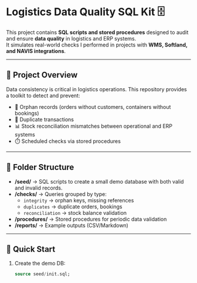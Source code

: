 # Logistics Data Quality SQL Kit 🗄️

This project contains **SQL scripts and stored procedures** designed to audit and ensure **data quality** in logistics and ERP systems.  
It simulates real-world checks I performed in projects with **WMS, Softland, and NAVIS integrations**.

---

## 📑 Project Overview
Data consistency is critical in logistics operations. This repository provides a toolkit to detect and prevent:
- 🔗 Orphan records (orders without customers, containers without bookings)
- 🔎 Duplicate transactions
- 📊 Stock reconciliation mismatches between operational and ERP systems
- ⏱️ Scheduled checks via stored procedures

---

## 📂 Folder Structure
- **/seed/** → SQL scripts to create a small demo database with both valid and invalid records.  
- **/checks/** → Queries grouped by type:
  - `integrity` → orphan keys, missing references
  - `duplicates` → duplicate orders, bookings
  - `reconciliation` → stock balance validation  
- **/procedures/** → Stored procedures for periodic data validation  
- **/reports/** → Example outputs (CSV/Markdown)  

---

## 🚀 Quick Start
1. Create the demo DB:
   ```sql
   source seed/init.sql;
